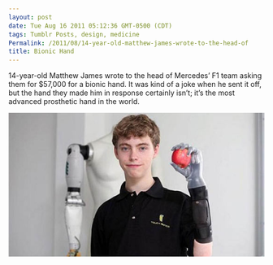 ```yaml
---
layout: post
date: Tue Aug 16 2011 05:12:36 GMT-0500 (CDT)
tags: Tumblr Posts, design, medicine
Permalink: /2011/08/14-year-old-matthew-james-wrote-to-the-head-of
title: Bionic Hand
---
```


14-year-old Matthew James wrote to the head of Mercedes’ F1 team asking them for $57,000 for a bionic hand.  It was kind of a joke when he sent it off, but the hand they made him  in response certainly isn’t; it’s the most advanced prosthetic hand in  the world.

![](/public/assets/tumblr/tumblr_lpznlqtv2D1qlk8vzo1_1280.jpg)
